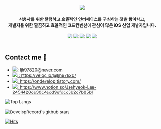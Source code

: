 <div align="center">
<img 
src="https://capsule-render.vercel.app/api?type=rounded&color=5084ff&reversal=true&height=200&section=header&text=Jae%20Hyeok%20Lee&textBg=false&fontSize=90&fontColor=ffffff&animation=fadeIn&fontAlignX=50&fontAlignY=50"/>

#### 사용자를 위한 깔끔하고 효율적인 인터페이스를 구성하는 것을 좋아하고,<br/> 개발자를 위한 깔끔하고 효율적인 코드컨벤션에 관심이 많은 iOS 신입 개발자입니다.

<div align="center">
   <img src="https://img.shields.io/badge/Xcode-147EFB?style=flat-square&logo=xcode&logoColor=white"/>
   <img src="https://img.shields.io/badge/iOS-000000?style=flat-square&logo=iOS&logoColor=white"/>
   <img src="https://img.shields.io/badge/Swift-E34F26?style=flat-square&logo=swift&logoColor=white"/>
   <img src="https://img.shields.io/badge/ReactiveX-FF69B4?style=flat-square&logo=ReactiveX&logoColor=white"/>
   <img src="https://img.shields.io/badge/GitHub-181717?style=flat-square&logo=GitHub&logoColor=white"/>
</div>
<br/>

</div>

## Contact me 👀
* <img src="https://img.shields.io/badge/Email-181717?style=flat-square&logo=Mail.Ru&logoColor=005FF9"/>: ljh97820@naver.com</a>
* <a href="https://velog.io/@ljh97820/"><img src="https://img.shields.io/badge/Velog-181717?style=flat-square&logo=Velog&logoColor=white"/> : https://velog.io/@ljh97820/</a>
* <a href="https://ondevelop.tistory.com/"><img src="https://img.shields.io/badge/Tistory-181717?style=flat-square&logo=GitHub&logoColor=white"/>: https://ondevelop.tistory.com/</a>
* <a href="https://www.notion.so/Jaehyeok-Lee-2454428ce30c4ecd9efdcc3b2c7b85b1"><img src="https://img.shields.io/badge/Notion-181717?style=flat-square&logo=Notion&logoColor=ffffff"/>: https://www.notion.so/Jaehyeok-Lee-2454428ce30c4ecd9efdcc3b2c7b85b1</a>
   
![Top Langs](https://github-readme-stats.vercel.app/api/top-langs/?username=DevelopRecord&layout=compact&theme=tokyonight)  
<br/>
![DevelopRecord's github stats](https://github-readme-stats.vercel.app/api?username=DevelopRecord&show_icons=true&theme=tokyonight)

[![Hits](https://hits.seeyoufarm.com/api/count/incr/badge.svg?url=https%3A%2F%2Fgithub.com%2FDevelopRecord&count_bg=%2379C83D&title_bg=%23555555&icon=&icon_color=%23E7E7E7&title=hits&edge_flat=false)](https://hits.seeyoufarm.com)

